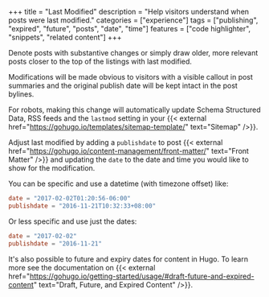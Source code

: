 +++
title = "Last Modified"
description = "Help visitors understand when posts were last modified."
categories = ["experience"]
tags = ["publishing", "expired", "future", "posts", "date", "time"]
features = ["code highlighter", "snippets", "related content"]
+++

Denote posts with substantive changes or simply draw older, more relevant posts closer to the top of the listings with last modified.

Modifications will be made obvious to visitors with a visible callout in post summaries and the original publish date will be kept intact in the post bylines.

For robots, making this change will automatically update Schema Structured Data, RSS feeds and the `lastmod` setting in your {{< external href="https://gohugo.io/templates/sitemap-template/" text="Sitemap" />}}.

Adjust last modified by adding a `publishdate` to post {{< external href="https://gohugo.io/content-management/front-matter/" text="Front Matter" />}} and updating the `date` to the date and time you would like to show for the modification.

You can be specific and use a datetime (with timezone offset) like:

```toml
date = "2017-02-02T01:20:56-06:00"
publishdate = "2016-11-21T10:32:33+08:00"
```

Or less specific and use just the dates:

```toml
date = "2017-02-02"
publishdate = "2016-11-21"
```

It's also possible to future and expiry dates for content in Hugo. To learn more see the documentation on {{< external href="https://gohugo.io/getting-started/usage/#draft-future-and-expired-content" text="Draft, Future, and Expired Content" />}}.

